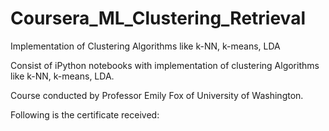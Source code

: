 # Coursera_ML_Clustering_Retrieval
Implementation of Clustering Algorithms like k-NN, k-means, LDA

Consist of iPython notebooks with implementation of clustering Algorithms like k-NN, k-means, LDA.

Course conducted by Professor Emily Fox of University of Washington.

Following is the certificate received:
